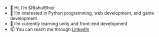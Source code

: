 - 👋 Hi, I’m @RahulBhoir
- 👀 I’m interested in Python programming, web development, and game development 
- 🌱 I’m currently learning unity and front-end development
- 📫 You can reach me through [LinkedIn](https://www.linkedin.com/in/rahul-bhoir/) 
<!--- - 💞️ I’m looking to collaborate on ... -->
<!---
RahulBhoir/RahulBhoir is a ✨ special ✨ repository because its `README.md` (this file) appears on your GitHub profile.
You can click the Preview link to take a look at your changes.
--->
